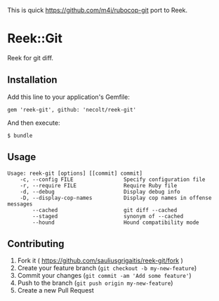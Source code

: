 This is quick https://github.com/m4i/rubocop-git port to Reek. 

# Reek::Git

Reek for git diff.

## Installation

Add this line to your application's Gemfile:

    gem 'reek-git', github: 'necolt/reek-git'

And then execute:

    $ bundle

## Usage

    Usage: reek-git [options] [[commit] commit]
        -c, --config FILE                Specify configuration file
        -r, --require FILE               Require Ruby file
        -d, --debug                      Display debug info
        -D, --display-cop-names          Display cop names in offense messages
            --cached                     git diff --cached
            --staged                     synonym of --cached
            --hound                      Hound compatibility mode

## Contributing

1. Fork it ( https://github.com/sauliusgrigaitis/reek-git/fork )
2. Create your feature branch (`git checkout -b my-new-feature`)
3. Commit your changes (`git commit -am 'Add some feature'`)
4. Push to the branch (`git push origin my-new-feature`)
5. Create a new Pull Request
